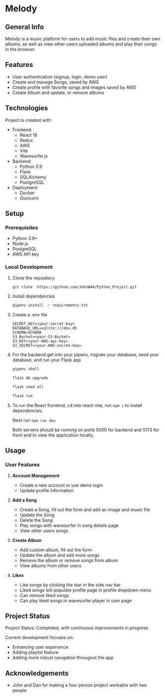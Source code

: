 # Melody

## General Info
Melody is a music platform for users to add music files and create their own albums, as well as view other users uploaded albums and play their songs in the browser.

## Features
* User authentication (signup, login, demo user)
* Create and manage Songs, saved by AWS
* Create profile with favorite songs and images saved by AWS
* Create Album and update, or remove albums

## Technologies
Project is created with:
* Frontend:
  * React 18
  * Redux
  * AWS
  * Vite
  * Wavesurfer.js
* Backend:
  * Python 3.9
  * Flask
  * SQLAlchemy
  * PostgreSQL
* Deployment:
  * Docker
  * Gunicorn

## Setup

### Prerequisites
* Python 3.9+
* Node.js
* PostgreSQL
* AWS API key

### Local Development
1. Clone the repository:
    ```bash
    git clone  https://github.com/JohnW44/Python_Project.git
    ```

2. Install dependencies

      ```bash
      pipenv install -r requirements.txt
      ```

3. Create a .env file
   ```
   SECRET_KEY=<your-secret-key>
   DATABASE_URL=sqlite:///dev.db
   SCHEMA=SCHEMA
   S3_Bucket=<your-S3-Bucket> 
   S3_KEY=<your-AWS-api-key>
   S3_SECRET=<your-AWS-secret-key>
   ```

4. For the backend get into your pipenv, migrate your database, seed your database, and run your Flask app

   ```bash
   pipenv shell
   ```

   ```bash
   flask db upgrade
   ```

   ```bash
   flask seed all
   ```

   ```bash
   flask run
   ```

5. To run the React frontend, cd into react-vite, run `npm i` to install dependencies.

    Next run `npm run dev`

    Both servers should be running on ports 5000 for backend and 5173 for front end to view the application locally.

## Usage

### User Features

1. **Account Management**
   * Create a new account or use demo login
   * Update profile information

2. **Add a Song**
   * Create a Song, fill out the form and add an image and music file
   * Update the Song
   * Delete the Song
   * Play songs with wavesurfer in song details page
   * View other users songs

3. **Create Album**
   * Add custom album, fill out the form
   * Update the album and add more songs
   * Remove the album or remove songs from album
   * View albums from other users

4. **Likes**
   * Like songs by clicking the star in the side nav bar
   * Liked songs will populate profile page in profile dropdown menu
   * Can remove liked songs 
   * Can play liked songs in wavesurfer player in user page



## Project Status
Project Status: Completed, with continuous improvements in progress.

Current development focuses on:
* Enhancing user experience
* Adding playlist feature
* Adding more robust navigation througout the app


## Acknowledgements
* John and Dan for making a four person project workable with two people
